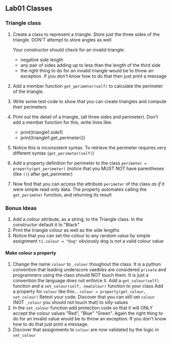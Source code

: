 ## Lab01 Classes

### Triangle class

1. Create a class to represent a triangle.  Store just the three sides of the triangle.  DON'T attempt to store angles as well

    Your constructor should check for an invalid triangle:
    - negative side length
    - any pair of sides adding up to less than the length of the third side
    - the right thing to do for an invalid triangle would be to throw an exception.  If you don't know how to do that then just print a message

1. Add a member function `get_perimeter(self)` to calculate the perimeter of the triangle.

1. Write some test code to show that you can create triangles and compute their perimeters

1. Print out the detail of a triangle, (all three sides and perimeter).  Don't add a member function for this, write lines like:
    - print(triangle1.side1)
    - print(triangle1.get_perimeter())

1. Notice this is inconsistent syntax. To retrieve the perimeter requires very different syntax (`get_perimeter(self)`)

1. Add a property definition for perimeter to the class
    `perimeter = property(get_perimeter)`
(notice that you MUST NOT have parentheses (like `()`) after get_perimeter)
1. Now find that you can access the attribute `perimeter` of the class *as if* it were simple read only data.  The property automates calling the `get_perimeter` function, and returning its result

### Bonus Ideas

1. Add a colour attribute, as a string, to the Triangle class.  In the constructor default it to "Black"
1. Print the triangle colour as well as the side lengths
1. Notice that you can set the colour to any random value by simple assignment
    `t1.colour = "Dog"`
    obviously dog is not a valid colour value

#### Make colour a property
1. Change the name `colour` to `_colour` thoughout the class.  It is a python convention that leading underscore vaeibles are considered `private` and programmers using the class should NOT touch them.  It is just a convention the language does not enforce it.
Add a `get_colour(self)` function and a `set_colour(self, newColour)` function to your class
Add a property for `colour` like this...
    `colour = property(get_colour, set_colour)`
Retest your code.  Discover that you can still set `colour` (NOT `_colour` you should not touch that) to silly values
1. In the `set_colour` function add protection code so that it will ONLY accept the colour values "Red", "Blue" "Green".  Again the right thing to do for an invalid value would be to throw an exception.  If you don't know how to do that just print a message.
1. Discover that assignments to `colour` are now validated by the logic in `set_colour`